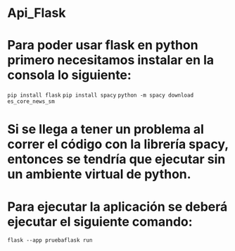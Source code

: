 # Api_Flask
# Para poder usar flask en python primero necesitamos instalar en la consola lo siguiente:
``` pip install flask ```
``` pip install spacy ```
```python -m spacy download es_core_news_sm ```

# Si se llega a tener un problema al correr el código con la librería spacy, entonces se tendría que ejecutar sin un ambiente virtual de python.
# Para ejecutar la aplicación se deberá ejecutar el siguiente comando:
``` flask --app pruebaflask run ```
